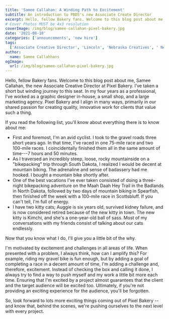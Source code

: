 ```yaml
---
title: 'Samee Callahan: A Winding Path to Excitement'
subtitle: An introduction to PBDS's new Associate Create Director
excerpt: Hello, fellow Bakery fans. Welcome to this blog post about me, Samee Callahan, the new Associate Creative Director at Pixel Bakery. I’ve taken a short but winding journey to this seat. In my four years as a professional, I’ve worked as a graphic designer in-house, a small shop, and a large marketing agency.
# Cover Photos MUST be 4x3 resolution
coverImage: /img/blog/samee-callahan-pixel-bakery.jpg
date: '2021-08-10'
categories: ['announcements', 'new hire']
tags:
  ['Associate Creative Director', 'Lincoln', 'Nebraska Creatives', ' New Hire', 'Samee Callahan']
author:
  name: Samee Callahhans
ogImage:
  url: /img/blog/samee-callahan-pixel-bakery.jpg
---
```


Hello, fellow Bakery fans. Welcome to this blog post about me, Samee Callahan, the new Associate Creative Director at Pixel Bakery. I’ve taken a short but winding journey to this seat. In my four years as a professional, I’ve worked as a graphic designer in-house, a small shop, and a large marketing agency. Pixel Bakery and I align in many ways, primarily in our shared passion for creating quality, innovative work for clients that value such a thing.

If you read the following list, you'll know about everything there is to know about me:

- First and foremost, I'm an avid cyclist. I took to the gravel roads three short years ago. In that time, I've raced in one 75-mile race and two 100-mile races. I coincidentally finished them all in the same amount of time---7 hours and 50 minutes.
- As I traversed an incredibly steep, loose, rocky mountainside on a "bikepacking" trip through South Dakota, I realized I would be decent at mountain biking. The adrenaline and sense of badassery had me hooked. I bought a mountain bike shortly after.
- One of the best vacations I've ever taken consisted of doing a three-night bikepacking adventure on the Maah Daah Hey Trail in the Badlands in North Dakota, followed by two days of mountain biking in Spearfish, then finished off the week with a 100-mile race in Scottsbluff. If you can't tell, I'm full of energy.
- I have two kitty cats; Auggie is six years old, survived kidney failure, and is now considered retired because of the new kitty in town. The new kitty is Kimchi, and she's a one-year-old ball of sass. Most of my conversations with my friends consist of talking about our cats endlessly.

Now that you know what I do, I'll give you a little bit of the why.

I'm motivated by excitement and challenges in all areas of life. When presented with a problem, I always think, how can I amplify this? For example, riding my gravel bike is fun enough, but by adding a goal of completing a race in a decent amount of time, I'm adding a challenge and, therefore, excitement. Instead of checking the box and calling it done, I always try to find a way to push myself and my work a little bit more each time. Ensuring that I'm excited by a project almost guarantees that the client and the target audience will be excited too. Ultimately, if you're not providing an exciting experience for the audience, you'll be forgotten.

So, look forward to lots more exciting things coming out of Pixel Bakery -- and know that, behind the scenes, we're pushing ourselves to the next level with every project.
